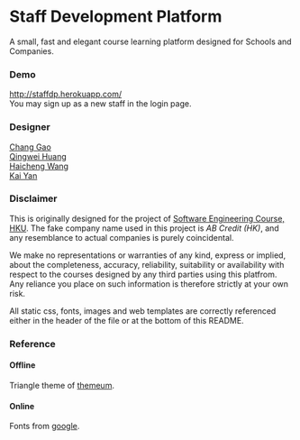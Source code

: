 # Staff Development Platform

A small, fast and elegant course learning platform designed for Schools and Companies.

### Demo
http://staffdp.herokuapp.com/<br>
You may sign up as a new staff in the login page.<br>

### Designer
[Chang Gao](https://www.linkedin.com/in/irsisyphus "linkedin")<br>
[Qingwei Huang](https://github.com/hqwhuang)<br>
[Haicheng Wang](https://github.com/whcacademy)<br>
[Kai Yan](https://github.com/Yan1996)<br>


### Disclaimer
This is originally designed for the project of [Software Engineering Course, HKU](http://www.cs.hku.hk/programme/course_info.jsp?infile=2016/comp3297.html "HKU COMP3297 Introduction to Software Engineering"). The fake company name used in this project is _AB Credit (HK)_, and any resemblance to actual companies is purely coincidental.<br>

We make no representations or warranties of any kind, express or implied, about the completeness, accuracy, reliability, suitability or availability with respect to the courses designed by any third parties using this platfrom. Any reliance you place on such information is therefore strictly at your own risk.<br>

All static css, fonts, images and web templates are correctly referenced either in the header of the file or at the bottom of this README.<br>



### Reference
#### Offline
Triangle theme of [themeum](http://www.themeum.com "themeum").
#### Online
Fonts from [google](http://fonts.googleapis.com "googleapis").

